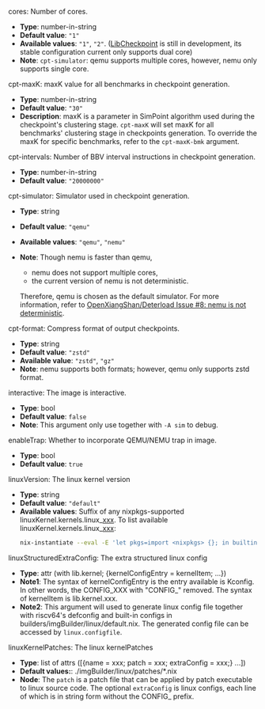 <arg>cores</arg>: Number of cores.
* **Type**: number-in-string
* **Default value**: `"1"`
* **Available values**: `"1"`, `"2"`.
  ([LibCheckpoint](https://github.com/OpenXiangShan/LibCheckpoint) is still in development,
  its stable configuration current only supports dual core)
* **Note**: `cpt-simulator`: qemu supports multiple cores, however, nemu only supports single core.

<arg>cpt-maxK</arg>: maxK value for all benchmarks in checkpoint generation.
* **Type**: number-in-string
* **Default value**: `"30"`
* **Description**:
  maxK is a parameter in SimPoint algorithm used during the checkpoint's clustering stage.
  `cpt-maxK` will set maxK for all benchmarks' clustering stage in checkpoints generation.
  To override the maxK for specific benchmarks, refer to the `cpt-maxK-bmk` argument.

<arg>cpt-intervals</arg>: Number of BBV interval instructions in checkpoint generation.
* **Type**: number-in-string
* **Default value**: `"20000000"`

<arg>cpt-simulator</arg>: Simulator used in checkpoint generation.
* **Type**: string
* **Default value**: `"qemu"`
* **Available values**: `"qemu"`, `"nemu"`
* **Note**:
  Though nemu is faster than qemu,

  * nemu does not support multiple cores,
  * the current version of nemu is not deterministic.

  Therefore, qemu is chosen as the default simulator.
  For more information, refer to [OpenXiangShan/Deterload Issue #8: nemu is not deterministic](https://github.com/OpenXiangShan/Deterload/issues/8).

<arg>cpt-format</arg>: Compress format of output checkpoints.
* **Type**: string
* **Default value**: `"zstd"`
* **Available value**: `"zstd"`, `"gz"`
* **Note**: nemu supports both formats; however, qemu only supports zstd format.

<arg>interactive</arg>: The image is interactive.
* **Type**: bool
* **Default value**: `false`
* **Note**: This argument only use together with `-A sim` to debug.

<arg>enableTrap</arg>: Whether to incorporate QEMU/NEMU trap in image.
* **Type**: bool
* **Default value**: `true`

<arg>linuxVersion</arg>: The linux kernel version
* **Type**: string
* **Default value**: `"default"`
* **Available values**: Suffix of any nixpkgs-supported linuxKernel.kernels.linux_<u>xxx</u>.
  To list available linuxKernel.kernels.linux_<u>xxx</u>:
  ```bash
  nix-instantiate --eval -E 'let pkgs=import <nixpkgs> {}; in builtins.filter (x: pkgs.lib.hasPrefix "linux_" x) (builtins.attrNames pkgs.linuxKernel.kernels)'
  ```

<arg>linuxStructuredExtraConfig</arg>: The extra structured linux config
* **Type**: attr (with lib.kernel; {kernelConfigEntry = kernelItem; ...})
* **Note1**:
  The syntax of kernelConfigEntry is the entry available is Kconfig.
  In other words, the CONFIG_XXX with "CONFIG_" removed.
  The syntax of kernelItem is lib.kernel.xxx.
* **Note2**:
  This argument will used to generate linux config file together with riscv64's defconfig
  and built-in configs in builders/imgBuilder/linux/default.nix.
  The generated config file can be accessed by `linux.configfile`.

<arg>linuxKernelPatches</arg>: The linux kernelPatches
* **Type**: list of attrs ([{name = xxx; patch = xxx; extraConfig = xxx;} ...])
* **Default values:**: ./imgBuilder/linux/patches/*.nix
* **Node**:
  The `patch` is a patch file that can be applied by patch executable to linux source code.
  The optional `extraConfig` is linux configs, each line of which is in string form without the CONFIG_ prefix.
